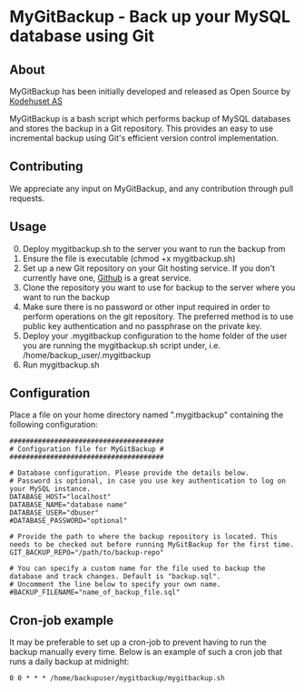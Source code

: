 MyGitBackup - Back up your MySQL database using Git
===================================================

About
-----

MyGitBackup has been initially developed and released as Open Source by [Kodehuset AS](http://www.kodehuset.no)

MyGitBackup is a bash script which performs backup of MySQL databases and stores the backup in a Git repository. This provides an easy to use incremental backup using Git's efficient version control implementation. 

Contributing
------------

We appreciate any input on MyGitBackup, and any contribution through pull requests. 


Usage
-----

0. Deploy mygitbackup.sh to the server you want to run the backup from
0. Ensure the file is executable (chmod +x mygitbackup.sh)
0. Set up a new Git repository on your Git hosting service. If you don't currently have one, [Github](http://github.com) is a great service.
0. Clone the repository you want to use for backup to the server where you want to run the backup
0. Make sure there is no password or other input required in order to perform operations on the git repository. The preferred method is to use public key authentication and no passphrase on the private key.
0. Deploy your .mygitbackup configuration to the home folder of the user you are running the mygitbackup.sh script under, i.e. /home/backup_user/.mygitbackup
0. Run mygitbackup.sh


Configuration
-------------

Place a file on your home directory named ".mygitbackup" containing the following configuration: 

    ######################################
    # Configuration file for MyGitBackup #
    ######################################
        
    # Database configuration. Please provide the details below. 
    # Password is optional, in case you use key authentication to log on your MySQL instance.
    DATABASE_HOST="localhost"
    DATABASE_NAME="database name"
    DATABASE_USER="dbuser"
    #DATABASE_PASSWORD="optional"
    
    # Provide the path to where the backup repository is located. This needs to be checked out before running MyGitBackup for the first time.
    GIT_BACKUP_REPO="/path/to/backup-repo"
    
    # You can specify a custom name for the file used to backup the database and track changes. Default is "backup.sql". 
    # Uncomment the line below to specify your own name.
    #BACKUP_FILENAME="name_of_backup_file.sql"


Cron-job example
----------------

It may be preferable to set up a cron-job to prevent having to run the backup manually every time. Below is an example of such a cron job that runs a daily backup at midnight: 

    0 0 * * * /home/backupuser/mygitbackup/mygitbackup.sh



  